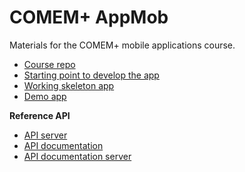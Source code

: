 # COMEM+ AppMob

Materials for the COMEM+ mobile applications course.

* [Course repo](https://github.com/SoftEng-HEIGVD/Teaching-HEIGVD-CM_APPMOB)
* [Starting point to develop the app](https://github.com/SoftEng-HEIGVD/Teaching-HEIGVD-CM_APPMOB-2016-CitizenEngagement)
* [Working skeleton app](https://github.com/SoftEng-HEIGVD/Teaching-HEIGVD-CM_APPMOB-2016-SkeletonApp)
* [Demo app](https://github.com/SoftEng-HEIGVD/Teaching-HEIGVD-CM_APPMOB-2015-DemoApp)

**Reference API**

* [API server](https://github.com/AlphaHydrae/Teaching-HEIGVD-CM_WEBS-2015-Labo-Express-Impl)
* [API documentation](https://polar-brook-7624.herokuapp.com/api/)
* [API documentation server](https://github.com/SoftEng-HEIGVD/Teaching-HEIGVD-CM_WEBS-2015-Labo-Doc-Impl)
